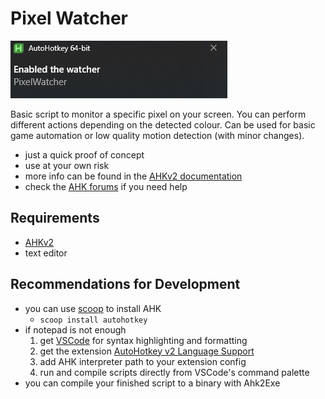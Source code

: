 # Pixel Watcher

![](./pixelwatcher.jpg)

Basic script to monitor a specific pixel on your screen. You can perform different actions depending on the detected colour. Can be used for basic game automation or low quality motion detection (with minor changes).

- just a quick proof of concept
- use at your own risk
- more info can be found in the [AHKv2 documentation](https://www.autohotkey.com/docs/v2/)
- check the [AHK forums](https://www.autohotkey.com/boards) if you need help

## Requirements

- [AHKv2](https://www.autohotkey.com)
- text editor

## Recommendations for Development

- you can use [scoop](https://scoop.sh/) to install AHK
  - `scoop install autohotkey`
- if notepad is not enough
  1. get [VSCode](https://code.visualstudio.com/) for syntax highlighting and formatting
  2. get the extension [AutoHotkey v2 Language Support](https://marketplace.visualstudio.com/items?itemName=thqby.vscode-autohotkey2-lsp)
  3. add AHK interpreter path to your extension config
  4. run and compile scripts directly from VSCode's command palette
- you can compile your finished script to a binary with Ahk2Exe
